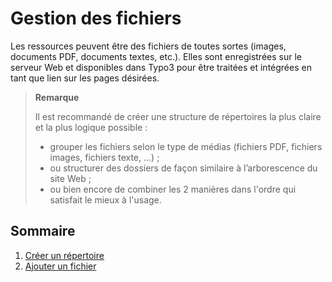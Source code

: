 # Gestion des fichiers

Les ressources peuvent être des fichiers de toutes sortes \(images, documents PDF, documents textes, etc.\). Elles sont enregistrées sur le serveur Web et disponibles dans Typo3 pour être traitées et intégrées en tant que lien sur les pages désirées.

> **Remarque**
>
> Il est recommandé de créer une structure de répertoires la plus claire et la plus logique possible :
>
> * grouper les fichiers selon le type de médias \(fichiers PDF, fichiers images, fichiers texte, …\) ;
> * ou structurer des dossiers de façon similaire à l’arborescence du site Web ;
> * ou bien encore de combiner les 2 manières dans l'ordre qui satisfait le mieux à l'usage.

## Sommaire

1. [Créer un répertoire](creer-un-repertoire.md)
2. [Ajouter un fichier](ajouter-un-fichier.md)

